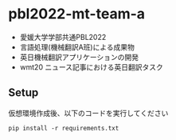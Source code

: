 # pbl2022-mt-team-a
- 愛媛大学学部共通PBL2022
- 言語処理(機械翻訳A班)による成果物
- 英日機械翻訳アプリケーションの開発
- wmt20 ニュース記事における英日翻訳タスク
## Setup
仮想環境作成後、以下のコードを実行してください
```
pip install -r requirements.txt
```
